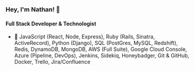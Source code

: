 ### Hey, I'm Nathan! 👋
#### Full Stack Developer & Technologist

- 🔭 JavaScript (React, Node, Express), Ruby (Rails, Sinatra, ActiveRecord), Python (Django), SQL (PostGres, MySQL, Redshift), Redis, DynamoDB, MongoDB, AWS (Full Suite), Google Cloud Console, Azure (Pipeline, DevOps), Jenkins, Sidekiq, Honeybadger, Git & GitHub, Docker, Trello, Jira/Confluence
